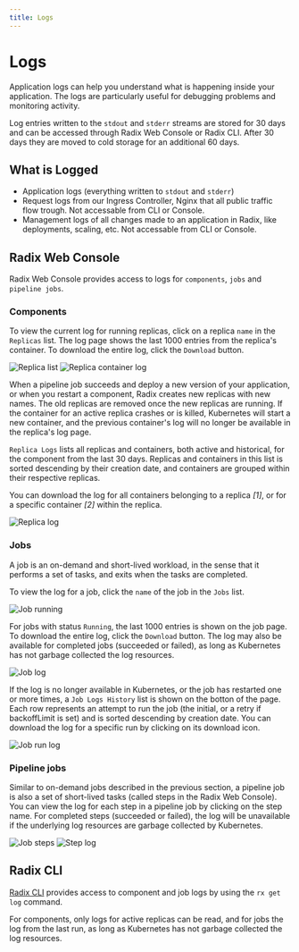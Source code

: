 ```yaml
---
title: Logs
---
```


# Logs

Application logs can help you understand what is happening inside your application. The logs are particularly useful for debugging problems and monitoring activity.

Log entries written to the `stdout` and `stderr` streams are stored for 30 days and can be accessed through Radix Web Console or Radix CLI.
After 30 days they are moved to cold storage for an additional 60 days.

## What is Logged

- Application logs (everything written to `stdout` and `stderr`)
- Request logs from our Ingress Controller, Nginx that all public traffic flow trough. Not accessable from CLI or Console.
- Management logs of all changes made to an application in Radix, like deployments, scaling, etc. Not accessable from CLI or Console.

## Radix Web Console

Radix Web Console provides access to logs for `components`, `jobs` and `pipeline jobs`. 

### Components

To view the current log for running replicas, click on a replica `name` in the `Replicas` list. The log page shows the last 1000 entries from the replica's container. To download the entire log, click the `Download` button.

![Replica list](component-active-replicas.png)
![Replica container log](component-replica-log.png)

When a pipeline job succeeds and deploy a new version of your application, or when you restart a component, Radix creates new replicas with new names. The old replicas are removed once the new replicas are running. If the container for an active replica crashes or is killed, Kubernetes will start a new container, and the previous container's log will no longer be available in the replica's log page.

`Replica Logs` lists all replicas and containers, both active and historical, for the component from the last 30 days. Replicas and containers in this list is sorted descending by their creation date, and containers are grouped within their respective replicas.

You can download the log for all containers belonging to a replica _[1]_, or for a specific container _[2]_ within the replica.

![Replica log](replica-log.png)

### Jobs

A job is an on-demand and short-lived workload, in the sense that it performs a set of tasks, and exits when the tasks are completed.

To view the log for a job, click the `name` of the job in the `Jobs` list.

![Job running](job-list-running.png)

For jobs with status `Running`, the last 1000 entries is shown on the job page. To download the entire log, click the `Download` button. The log may also be available for completed jobs (succeeded or failed), as long as Kubernetes has not garbage collected the log resources.

![Job log](job-with-log.png)

If the log is no longer available in Kubernetes, or the job has restarted one or more times, a `Job Logs History` list is shown on the botton of the page. Each row represents an attempt to run the job (the initial, or a retry if backoffLimit is set) and is sorted descending by creation date. You can download the log for a specific run by clicking on its download icon. 

![Job run log](job-run-log.png)

### Pipeline jobs

Similar to on-demand jobs described in the previous section, a pipeline job is also a set of short-lived tasks (called steps in the Radix Web Console).
You can view the log for each step in a pipeline job by clicking on the step name. For completed steps (succeeded or failed), the log will be unavailable if the underlying log resources are garbage collected by Kubernetes.

![Job steps](job-steps.png)
![Step log](step-log.png)



## Radix CLI

[Radix CLI](/docs/topic-radix-cli/) provides access to component and job logs by using the `rx get log` command.

For components, only logs for active replicas can be read, and for jobs the log from the last run, as long as Kubernetes has not garbage collected the log resources.

